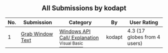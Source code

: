 ﻿<div align="center">

## All Submissions by kodapt

</div>

No.  | Submission | Category | By   | User Rating
---- | ---------- | -------- | ---- | -----------
1 | [Grab Window Text<br />](https://github.com/Planet-Source-Code/kodapt-grab-window-text__1-22177) | [Windows API Call/ Explanation<br /><sup>Visual Basic</sup>](../ByCategory/windows-api-call-explanation__1-39.md) | kodapt | 4.3 (17 globes from 4 users)
